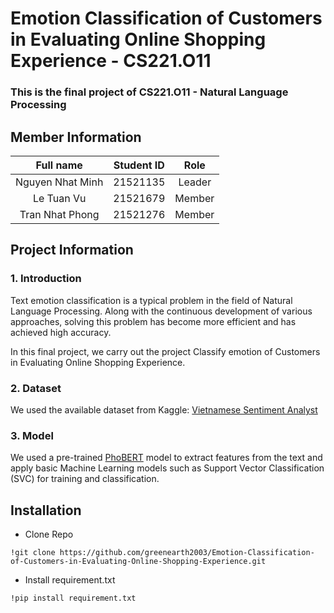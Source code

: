 # Emotion Classification of Customers in Evaluating Online Shopping Experience - CS221.O11
### This is the final project of CS221.O11 - Natural Language Processing

## Member Information

|     Full name     | Student ID |  Role  |
| :---------------: | :--------: |  :---: |
| Nguyen Nhat Minh  | 21521135   | Leader |
| Le Tuan Vu        | 21521679   | Member |
| Tran Nhat Phong   | 21521276   | Member |

## Project Information
### 1. Introduction
Text emotion classification is a typical problem in the field of Natural Language Processing. Along with the continuous development of various approaches, solving this problem has become more efficient and has achieved high accuracy.

In this final project, we carry out the project Classify emotion of Customers in Evaluating Online Shopping Experience.

### 2. Dataset 
We used the available dataset from Kaggle: [Vietnamese Sentiment Analyst](https://www.kaggle.com/datasets/linhlpv/vietnamese-sentiment-analyst)

### 3. Model
We used a pre-trained [PhoBERT](https://github.com/VinAIResearch/PhoBERT) model to extract features from the text and apply basic Machine Learning models such as Support Vector Classification (SVC) for training and classification.

## Installation
- Clone Repo
```
!git clone https://github.com/greenearth2003/Emotion-Classification-of-Customers-in-Evaluating-Online-Shopping-Experience.git
```
- Install requirement.txt
```
!pip install requirement.txt
```
